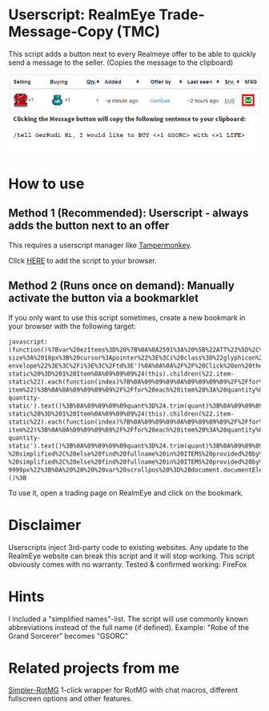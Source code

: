 # Userscript: RealmEye Trade-Message-Copy (TMC)
This script adds a button next to every Realmeye offer to be able to quickly send a message to the seller. 
(Copies the message to the clipboard)

![Sample screenshot](./res/sample-screenshot.png "Example Screenshot")


# How to use

## Method 1 (Recommended): Userscript - always adds the button next to an offer
This requires a userscript manager like [Tampermonkey](https://tampermonkey.net/). 

Click [HERE](../../raw/master/RE-Trade-Message-Copy.user.js) to add the script to your browser. 




## Method 2 (Runs once on demand): Manually activate the button via a bookmarklet
If you only want to use this script sometimes, create a new bookmark in your browser with the following target: 

```
javascript:(function()%7Bvar%20ezItems%3D%20%7B%0A%0A2591%3A%20%5B%22ATT%22%5D%2C%0A2592%3A%20%5B%22DEF%22%5D%2C%0A2593%3A%20%5B%22SPD%22%5D%2C%0A2612%3A%20%5B%22VIT%22%5D%2C%0A2613%3A%20%5B%22WIS%22%5D%2C%0A2636%3A%20%5B%22DEX%22%5D%2C%0A2793%3A%20%5B%22LIFE%22%5D%2C%0A2794%3A%20%5B%22MANA%22%5D%2C%0A2759%3A%20%5B%22Exa%20Attack%22%5D%2C%0A2760%3A%20%5B%22Exa%20Defense%22%5D%2C%0A2761%3A%20%5B%22Exa%20Speed%22%5D%2C%0A2762%3A%20%5B%22Exa%20Vitality%22%5D%2C%0A2763%3A%20%5B%22Exa%20Wisdom%22%5D%2C%0A2764%3A%20%5B%22Exa%20Dexterity%22%5D%2C%0A2765%3A%20%5B%22Exa%20Health%22%5D%2C%0A2766%3A%20%5B%22Exa%20Magic%22%5D%2C%0A2979%3A%20%5B%22Unbound%20Attack%22%5D%2C%0A2980%3A%20%5B%22Unbound%20Defense%22%5D%2C%0A2981%3A%20%5B%22Unbound%20Speed%22%5D%2C%0A2982%3A%20%5B%22Unbound%20Vitality%22%5D%2C%0A2983%3A%20%5B%22Unbound%20Wisdom%22%5D%2C%0A2984%3A%20%5B%22Unbound%20Dexterity%22%5D%2C%0A2985%3A%20%5B%22Unbound%20Health%22%5D%2C%0A2990%3A%20%5B%22DECA%20Ring%22%5D%2C%0A2986%3A%20%5B%22Unbound%20Magic%22%5D%2C%0A2821%3A%20%5B%22GSORC%22%5D%2C%0A2812%3A%20%5B%22ACROP%22%5D%2C%0A2809%3A%20%5B%22HYDRA%22%5D%0A%0A%7D%3B%0A%0A%0A%2F%2F%20Add%20Coloumn%20to%20Offers%20Table%0A%24('table%20thead%20tr').append('%3Cth%3EMSG%3C%2Fth%3E')%0A%24('table%20tbody%20tr').append('%3Ctd%20class%3D%22startPM%22%20style%3D%22font-size%3A%2018px%3B%20cursor%3Apointer%22%3E%3Ci%20class%3D%22glyphicon%20glyphicon-envelope%22%3E%3C%2Fi%3E%3C%2Ftd%3E')%0A%0A%0A%2F%2F%20Click%20on%20the%20letter%0A%24(%22.startPM%22).on(%22click%22%2C%20function()%7B%0A%0A%09var%20sellinfo%3D%5B%5D%3B%0A%09var%20buyinfo%3D%5B%5D%3B%0A%09var%20sellername%3D%22%22%3B%0A%0A%09var%20iter%3D0%3B%0A%09%24(this).siblings(%22td%22).each(function(index)%7B%0A%09%09if(iter%3D%3D0)%09%09%09%2F%2FSELLING%0A%09%09%7B%0A%0A%09%09%09%0A%09%09%09%2F%2Feach%20item-static%20%3D%201%20Item%0A%09%09%09%24(this).children(%22.item-static%22).each(function(index)%7B%0A%09%09%09%0A%09%09%09%09%2F%2Ffor%20each%20item%20%3A%20ID%0A%09%09%09%09%0A%09%09%09%09var%20itID%3D%20%24(this).find('.item').attr(%22data-item%22)%3B%0A%0A%09%09%09%09%2F%2Ffor%20each%20item%20%3A%20quantity%0A%09%09%09%09var%20quant%20%3D%20%20%24(this).find('.item-quantity-static').text()%3B%0A%09%09%09%09quant%3D%24.trim(quant)%3B%0A%09%09%09%09%0A%09%09%09%09%0A%09%09%09%09var%20oneItem%20%3D%20%7B%20'id'%3A%20itID%2C%20'quantity'%3A%20quant%20%7D%3B%0A%09%09%09%09sellinfo.push(oneItem)%3B%0A%09%09%09%7D)%3B%0A%09%09%7D%0A%09%09%0A%09%09if(iter%3D%3D1)%09%09%09%2F%2FBUYING%0A%09%09%7B%0A%0A%09%09%09%0A%09%09%09%2F%2Feach%20item-static%20%3D%201%20Item%0A%09%09%09%24(this).children(%22.item-static%22).each(function(index)%7B%0A%09%09%09%0A%09%09%09%09%2F%2Ffor%20each%20item%20%3A%20ID%0A%09%09%09%09%0A%09%09%09%09var%20itID%3D%20%24(this).find('.item').attr(%22data-item%22)%3B%0A%0A%09%09%09%09%2F%2Ffor%20each%20item%20%3A%20quantity%0A%09%09%09%09var%20quant%20%3D%20%20%24(this).find('.item-quantity-static').text()%3B%0A%09%09%09%09quant%3D%24.trim(quant)%3B%0A%09%09%09%09%0A%09%09%09%09%0A%09%09%09%09var%20oneItem%20%3D%20%7B%20'id'%3A%20itID%2C%20'quantity'%3A%20quant%20%7D%3B%0A%09%09%09%09buyinfo.push(oneItem)%3B%0A%09%09%09%7D)%3B%0A%09%09%7D%09%09%0A%09%09%0A%09%09if(iter%3D%3D5)%09%09%09%2F%2FNAME%0A%09%09%7B%0A%0A%09%09%09sellername%3D%24(this).children(%22a%22).first().text()%3B%0A%09%09%09sellername%3D%24.trim(sellername)%3B%0A%09%09%7D%09%09%0A%09%09%0A%09iter%2B%2B%3B%0A%09%0A%09%7D)%3B%09%0A%09%0A%09%2F%2F%20Construct%20message%0A%09var%20tellMSG%3D%22%2Ftell%20%22%20%2B%20sellername%20%2B%20%22%20Hi%2C%20I%20would%20like%20to%20BUY%20%3C%22%0A%09%0A%09var%20spacer%20%3D%22%22%0A%09%0A%09sellinfo.forEach(function%20(item%2C%20index)%20%7B%0A%09%09%0A%09%09%2F%2Fcheck%20if%20item.id%20is%20in%20ezItems%20-%20simplified%2C%20else%20find%20fullname%20in%20ITEMS%20provided%20by%20realmeye%0A%09%09try%7B%0A%09%09%09var%20itemName%3DezItems%5Bitem.id%5D%5B0%5D%3B%0A%09%09%7D%0A%09%09catch(err)%7B%0A%09%09%09itemName%20%3D%20items%5Bitem.id%5D%5B0%5D%3B%0A%09%09%7D%0A%09%09if(index%20%3D%3D0)%7Bspacer%3D%22%22%7Delse%7Bspacer%3D%22%2C%22%7D%3B%0A%09%09tellMSG%3DtellMSG%2Bspacer%2Bitem.quantity%2B%22%20%22%2BitemName%3B%0A%0A%09%20%20%0A%09%20%20%0A%09%7D)%3B%0A%09%0A%09tellMSG%3DtellMSG%2B%22%3E%20with%20%3C%22%0A%09%0A%09buyinfo.forEach(function%20(item%2C%20index)%20%7B%0A%09%09%0A%09%09%2F%2Fcheck%20if%20item.id%20is%20in%20ezItems%20-%20simplified%2C%20else%20find%20fullname%20in%20ITEMS%20provided%20by%20realmeye%0A%09%09try%7B%0A%09%09var%20itemName%3DezItems%5Bitem.id%5D%5B0%5D%3B%0A%09%09%7D%0A%09%09catch(err)%7B%0A%09%09%09itemName%20%3D%20items%5Bitem.id%5D%5B0%5D%3B%0A%09%09%7D%0A%09%09if(index%20%3D%3D0)%7Bspacer%3D%22%22%7Delse%7Bspacer%3D%22%2C%22%7D%3B%0A%09%09tellMSG%3DtellMSG%2Bspacer%2Bitem.quantity%2B%22%20%22%2BitemName%3B%0A%0A%09%7D)%3B%09%0A%09%0A%09tellMSG%3DtellMSG%2B%22%3E%22%0A%09%0A%09console.log(tellMSG)%3B%0A%0A%0A%09%2F%2F%20COPY%20TO%20CLIPBOARD%20(create%20hidden%20element%2C%20select%20text%2C%20copy%2C%20delete)%0A%20%20%20%20var%20targetId%20%3D%20%22_hiddenCopyText_%22%3B%0A%20%20%20%20var%20target%20%3D%20document.createElement(%22textarea%22)%3B%0A%09target.style.position%20%3D%20%22absolute%22%3B%0A%09target.style.left%20%3D%20%22-9999px%22%3B%0A%20%20%20%20var%20scrollpos%20%3D%20document.documentElement.scrollTop%2B%22px%22%3B%0A%09target.style.top%20%3D%20scrollpos%3B%0A%09target.id%20%3D%20targetId%3B%0A%20%20%20%20document.body.appendChild(target)%3B%20%20%20%20%0A%20%20%20%20target.textContent%20%3D%20tellMSG%3B%0A%20%20%20%20target.focus()%3B%0A%20%20%20%20target.setSelectionRange(0%2C%20target.value.length)%3B%0A%20%20%20%20var%20succeed%3B%0A%0A%20%20%20%20try%7B%0A%20%20%20%20%20%20%20%20%20%20%20%20%20%20%20succeed%20%3D%20document.execCommand(%22copy%22)%3B%0A%09%09%09%09%24(this).css(%22color%22%2C%22green%22)%3B%0A%20%20%20%20%7Dcatch(e)%7B%0A%0A%20%20%20%20%20%20%20%20%20%20%20%20succeed%20%3D%20false%3B%0A%20%20%20%20%20%20%20%20%20%20%20%20console.log(%22Fehler%22)%3B%0A%09%09%09%09%24(this).css(%22color%22%2C%22red%22)%3B%0A%20%20%20%20%7D%0A%20%20%20%20target.textContent%20%3D%20%22%22%3B%20%0A%09document.getElementById(%22_hiddenCopyText_%22).remove()%3B%0A%7D)%3B%7D)()%3B
```

To use it, open a trading page on RealmEye and click on the bookmark. 


# Disclaimer

Userscripts inject 3rd-party code to existing websites. Any update to the RealmEye website can break this script and it will stop working. This script obviously comes with no warranty. 
Tested & confirmed working: FireFox

# Hints
I included a "simplified names"-list. 
The script will use commonly known abbreviations instead of the full name (if defined). 
Example: "Robe of the Grand Sorcerer" becomes "GSORC"

# Related projects from me
[Simpler-RotMG](https://github.com/GerRudi/SimpleR-RotMG)
1-click wrapper for RotMG with chat macros, different fullscreen options and other features. 
